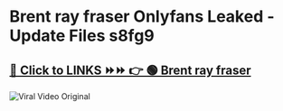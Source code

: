 
 # Brent ray fraser Onlyfans Leaked - Update Files s8fg9

## <h2><a href="https://clipsfans.com/Brent_ray_fraser&ref=git">🔗 Click to LINKS ⏩⏩ 👉 🟢 Brent ray fraser </a></h2>

<a href="https://clipsfans.com/Brent_ray_fraser&ref=git" rel="nofollow" data-target="animated-image.originalLink"><img src="https://i.ibb.co.com/xMMVF88/686577567.gif" alt="Viral Video Original" style="max-width: 100%; display: inline-block;" data-target="animated-image.originalImage"></a>

